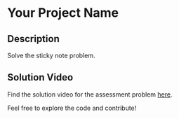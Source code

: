 # Your Project Name


## Description
  Solve the sticky note problem. 

## Solution Video
Find the solution video for the assessment problem [here](https://www.loom.com/share/aa9bd1dd083a4af38930dc9654476920?sid=30f420fc-fef1-44a2-ac77-9aeb22ca7b18).

Feel free to explore the code and contribute!
